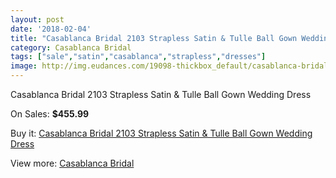 ```yaml
---
layout: post
date: '2018-02-04'
title: "Casablanca Bridal 2103 Strapless Satin & Tulle Ball Gown Wedding Dress"
category: Casablanca Bridal
tags: ["sale","satin","casablanca","strapless","dresses"]
image: http://img.eudances.com/19098-thickbox_default/casablanca-bridal-2103-strapless-satin-tulle-ball-gown-wedding-dress.jpg
---
```

Casablanca Bridal 2103 Strapless Satin & Tulle Ball Gown Wedding Dress

On Sales: **$455.99**
<a href="https://www.eudances.com/en/casablanca-bridal/5682-casablanca-bridal-2103-strapless-satin-tulle-ball-gown-wedding-dress.html"><amp-img layout="responsive" width="600" height="600" src="//img.eudances.com/19098-thickbox_default/casablanca-bridal-2103-strapless-satin-tulle-ball-gown-wedding-dress.jpg" alt="Casablanca Bridal 2103 Strapless Satin & Tulle Ball Gown Wedding Dress 0" /></a>
<a href="https://www.eudances.com/en/casablanca-bridal/5682-casablanca-bridal-2103-strapless-satin-tulle-ball-gown-wedding-dress.html"><amp-img layout="responsive" width="600" height="600" src="//img.eudances.com/19100-thickbox_default/casablanca-bridal-2103-strapless-satin-tulle-ball-gown-wedding-dress.jpg" alt="Casablanca Bridal 2103 Strapless Satin & Tulle Ball Gown Wedding Dress 1" /></a>
<a href="https://www.eudances.com/en/casablanca-bridal/5682-casablanca-bridal-2103-strapless-satin-tulle-ball-gown-wedding-dress.html"><amp-img layout="responsive" width="600" height="600" src="//img.eudances.com/19099-thickbox_default/casablanca-bridal-2103-strapless-satin-tulle-ball-gown-wedding-dress.jpg" alt="Casablanca Bridal 2103 Strapless Satin & Tulle Ball Gown Wedding Dress 2" /></a>

Buy it: [Casablanca Bridal 2103 Strapless Satin & Tulle Ball Gown Wedding Dress](https://www.eudances.com/en/casablanca-bridal/5682-casablanca-bridal-2103-strapless-satin-tulle-ball-gown-wedding-dress.html "Casablanca Bridal 2103 Strapless Satin & Tulle Ball Gown Wedding Dress")

View more: [Casablanca Bridal](https://www.eudances.com/en/4-casablanca-bridal "Casablanca Bridal")